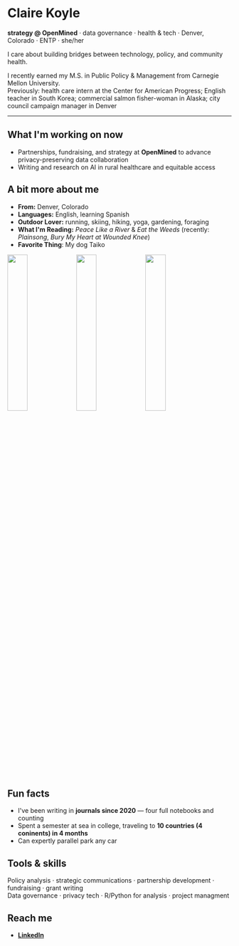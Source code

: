 # Claire Koyle



**strategy @ OpenMined** · data governance · health & tech · 
Denver, Colorado · ENTP · she/her

I care about building bridges between technology, policy, and community health. 

I recently earned my M.S. in Public Policy & Management from Carnegie Mellon University.  
Previously: health care intern at the Center for American Progress; English teacher in South Korea; commercial salmon fisher-woman in Alaska; city council campaign manager in Denver

---

## What I'm working on now
- Partnerships, fundraising, and strategy at **OpenMined** to advance privacy-preserving data collaboration  
- Writing and research on AI in rural healthcare and equitable access

## A bit more about me
- **From:** Denver, Colorado  
- **Languages:** English, learning Spanish  
- **Outdoor Lover:** running, skiing, hiking, yoga, gardening, foraging  
- **What I'm Reading:** *Peace Like a River* & *Eat the Weeds* (recently: *Plainsong*, *Bury My Heart at Wounded Knee*)
- **Favorite Thing**: My dog Taiko

<p float="left">
  <img src="https://github.com/user-attachments/assets/e5e1791e-b558-49c3-812d-2acdcc4025be" width="30%" />
  <img src="https://github.com/user-attachments/assets/2c9f0c35-6138-42c7-8969-0c1c61fdf9c5" width="30%" />
  <img src="https://github.com/user-attachments/assets/602a4cd1-590a-4501-aabd-a94b8b10d5ab" width="30%" />
</p>

## Fun facts
- I've been writing in **journals since 2020** — four full notebooks and counting
- Spent a semester at sea in college, traveling to **10 countries (4 coninents) in 4 months**
- Can expertly parallel park any car

## Tools & skills
Policy analysis · strategic communications · partnership development · fundraising · grant writing  
Data governance · privacy tech · R/Python for analysis · project managment 

## Reach me
- **[LinkedIn](https://www.linkedin.com/in/claire-koyle/)**   
